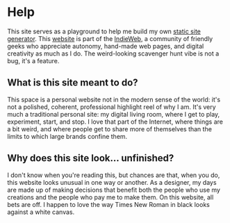 # Help
This site serves as a playground to help me build my own <a href="https://jamstack.org/generators/" target="_blank" rel="noopener noreferrer">static site generator</a>. This <a href="https://brutalistwebsites.com/" target="_blank" rel="noopener noreferrer">website</a> is part of the <a href="https://indieweb.org/" target="_blank" rel="noopener noreferrer">IndieWeb</a>, a community of friendly geeks who appreciate autonomy, hand-made web pages, and digital creativity as much as I do. The weird-looking scavenger hunt vibe is not a bug, it's a feature.

## What is this site meant to do?
This space is a personal website not in the modern sense of the world: it's not a polished, coherent, professional highlight reel of why I am. It's very much a traditional personal site: my digital living room, where I get to play, experiment, start, and stop. I love that part of the Internet, where things are a bit weird, and where people get to share more of themselves than the limits to which large brands confine them.

## Why does this site look... unfinished?
I don't know when you're reading this, but chances are that, when you do, this website looks unusual in one way or another. As a designer, my days are made up of making decisions that benefit both the people who use my creations and the people who pay me to make them. On this website, all bets are off. I happen to love the way Times New Roman in black looks against a white canvas.